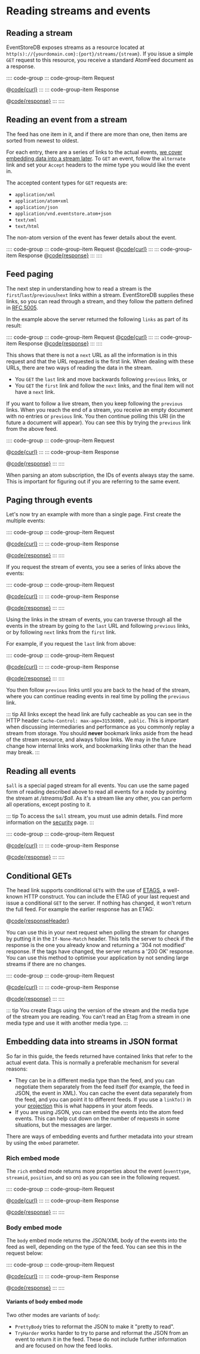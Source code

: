 # Reading streams and events

## Reading a stream

EventStoreDB exposes streams as a resource located at `http(s)://{yourdomain.com}:{port}/streams/{stream}`. If you issue a simple `GET` request to this resource, you receive a standard AtomFeed document as a response.

:::: code-group
::: code-group-item Request

@[code{curl}](@httpapi/read-stream.sh)
:::
::: code-group-item Response

@[code{response}](@httpapi/read-stream.sh)
:::
::::

## Reading an event from a stream

The feed has one item in it, and if there are more than one, then items are sorted from newest to oldest.

For each entry, there are a series of links to the actual events, [we cover embedding data into a stream later](#embedding-data-into-streams-in-json-format). To `GET` an event, follow the `alternate` link and set your `Accept` headers to the mime type you would like the event in.

The accepted content types for `GET` requests are:

- `application/xml`
- `application/atom+xml`
- `application/json`
- `application/vnd.eventstore.atom+json`
- `text/xml`
- `text/html`

The non-atom version of the event has fewer details about the event.

:::: code-group
::: code-group-item Request
@[code{curl}](@httpapi/read-event.sh)
:::
::: code-group-item Response
@[code{response}](@httpapi/read-event.sh)
:::
::::

## Feed paging

The next step in understanding how to read a stream is the `first`/`last`/`previous`/`next` links within a stream. EventStoreDB supplies these links, so you can read through a stream, and they follow the pattern defined in [RFC 5005](https://datatracker.ietf.org/doc/html/rfc5005).

In the example above the server returned the following `links` as part of its result:

:::: code-group
::: code-group-item Request
@[code{curl}](@httpapi/read-stream.sh)
:::
::: code-group-item Response
@[code{response}](@httpapi/read-stream.sh)
:::
::::

This shows that there is not a `next` URL as all the information is in this request and that the URL requested is the first link. When dealing with these URLs, there are two ways of reading the data in the stream.

- You `GET` the `last` link and move backwards following `previous` links, or
- You `GET` the `first` link and follow the `next` links, and the final item will not have a `next` link.

If you want to follow a live stream, then you keep following the `previous` links. When you reach the end of a stream, you receive an empty document with no entries or `previous` link. You then continue polling this URI (in the future a document will appear). You can see this by trying the `previous` link from the above feed.

:::: code-group
::: code-group-item Request

@[code{curl}](@httpapi/read-stream-forwards.sh)
:::
::: code-group-item Response

@[code{response}](@httpapi/read-stream-forwards.sh)
:::
::::

When parsing an atom subscription, the IDs of events always stay the same. This is important for figuring out if you are referring to the same event.

## Paging through events

Let's now try an example with more than a single page. First create the multiple events:

:::: code-group
::: code-group-item Request

@[code{curl}](@httpapi/append-paging-events.sh)
:::
::: code-group-item Response

@[code{response}](@httpapi/append-paging-events.sh)
:::
::::

If you request the stream of events, you see a series of links above the events:

:::: code-group
::: code-group-item Request

@[code{curl}](@httpapi/request-paging-events.sh)
:::
::: code-group-item Response

@[code{response}](@httpapi/request-paging-events.sh)
:::
::::

Using the links in the stream of events, you can traverse through all the events in the stream by going to the `last` URL and following `previous` links, or by following `next` links from the `first` link.

For example, if you request the `last` link from above:

:::: code-group
::: code-group-item Request

@[code{curl}](@httpapi/request-last-link.sh)
:::
::: code-group-item Response

@[code{response}](@httpapi/request-last-link.sh)
:::
::::

You then follow `previous` links until you are back to the head of the stream, where you can continue reading events in real time by polling the `previous` link.

::: tip
All links except the head link are fully cacheable as you can see in the HTTP header `Cache-Control: max-age=31536000, public`. This is important when discussing intermediaries and performance as you commonly replay a stream from storage. You should **never** bookmark links aside from the head of the stream resource, and always follow links. We may in the future change how internal links work, and bookmarking links other than the head may break.
:::

## Reading all events

`$all` is a special paged stream for all events. You can use the same paged form of reading described above to read all events for a node by pointing the stream at _/streams/\$all_. As it's a stream like any other, you can perform all operations, except posting to it.

::: tip
To access the `$all` stream, you must use admin details. Find more information on the [security](../security/README.md) page.
:::

:::: code-group
::: code-group-item Request

@[code{curl}](@httpapi/read-all-events.sh)
:::
::: code-group-item Response

@[code{response}](@httpapi/read-all-events.sh)
:::
::::

## Conditional GETs

The head link supports conditional `GET`s with the use of [ETAGS](http://en.wikipedia.org/wiki/HTTP_ETag), a well-known HTTP construct. You can include the ETAG of your last request and issue a conditional `GET` to the server. If nothing has changed, it won't return the full feed. For example the earlier response has an ETAG:

@[code{responseHeader}](@httpapi/request-paging-events.sh)

You can use this in your next request when polling the stream for changes by putting it in the `If-None-Match` header. This tells the server to check if the response is the one you already know and returning a '304 not modified' response. If the tags have changed, the server returns a '200 OK' response. You can use this method to optimise your application by not sending large streams if there are no changes.

:::: code-group
::: code-group-item Request

@[code{curl}](@httpapi/request-etag.sh)
:::
::: code-group-item Response

@[code{response}](@httpapi/request-etag.sh)
:::
::::

::: tip
You create Etags using the version of the stream and the media type of the stream you are reading. You can't read an Etag from a stream in one media type and use it with another media type.
:::

## Embedding data into streams in JSON format

So far in this guide, the feeds returned have contained links that refer to the actual event data. This is normally a preferable mechanism for several reasons:

- They can be in a different media type than the feed, and you can negotiate them separately from the feed itself (for example, the feed in JSON, the event in XML). You can cache the event data separately from the feed, and you can point it to different feeds. If you use a `linkTo()` in your [projection](../projections/README.md) this is what happens in your atom feeds.
- If you are using JSON, you can embed the events into the atom feed events. This can help cut down on the number of requests in some situations, but the messages are larger.

There are ways of embedding events and further metadata into your stream by using the `embed` parameter.

### Rich embed mode

The `rich` embed mode returns more properties about the event (`eventtype`, `streamid`, `position`, and so on) as you can see in the following request.

:::: code-group
::: code-group-item Request

@[code{curl}](@httpapi/read-stream-rich.sh)
:::
::: code-group-item Response

@[code{response}](@httpapi/read-stream-rich.sh)
:::
::::

### Body embed mode

The `body` embed mode returns the JSON/XML body of the events into the feed as well, depending on the type of the feed. You can see this in the request below:

:::: code-group
::: code-group-item Request

@[code{curl}](@httpapi/read-stream-body.sh)
:::
::: code-group-item Response

@[code{response}](@httpapi/read-stream-body.sh)
:::
::::

#### Variants of body embed mode

Two other modes are variants of `body`:

- `PrettyBody` tries to reformat the JSON to make it "pretty to read".
- `TryHarder` works harder to try to parse and reformat the JSON from an event to return it in the feed. These do not include further information and are focused on how the feed looks.
